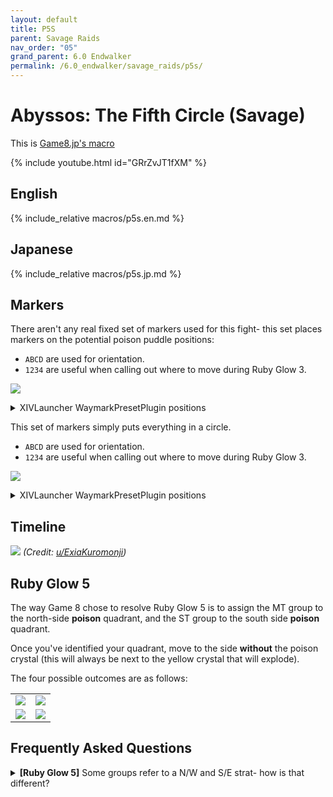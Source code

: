 ```yaml
---
layout: default
title: P5S
parent: Savage Raids
nav_order: "05"
grand_parent: 6.0 Endwalker
permalink: /6.0_endwalker/savage_raids/p5s/
---
```


# Abyssos: The Fifth Circle (Savage)

This is [Game8.jp's macro](https://game8.jp/ff14/464675)

{% include youtube.html id="GRrZvJT1fXM" %}

## English

{% include_relative macros/p5s.en.md %}

## Japanese

{% include_relative macros/p5s.jp.md %}

## Markers

There aren't any real fixed set of markers used for this fight- this set places
markers on the potential poison puddle positions:

- `ABCD` are used for orientation.
- `1234` are useful when calling out where to move during Ruby Glow 3.

![]({{site.baseurl}}/images/6.0_endwalker/p5s/markers_1.jpg)
<details markdown=block>
<summary>XIVLauncher WaymarkPresetPlugin positions</summary>

```json
{
  "Name":"P5S (Towers)",
  "MapID":873,
  "A":{"X":100.0,"Y":-300.0,"Z":92.9,"ID":0,"Active":true},
  "B":{"X":107.1,"Y":-300.0,"Z":100.0,"ID":1,"Active":true},
  "C":{"X":100.0,"Y":-300.0,"Z":107.1,"ID":2,"Active":true},
  "D":{"X":92.9,"Y":-300.0,"Z":100.0,"ID":3,"Active":true},
  "One":{"X":110.7,"Y":-300.0,"Z":89.3,"ID":4,"Active":true},
  "Two":{"X":110.7,"Y":-300.0,"Z":110.7,"ID":5,"Active":true},
  "Three":{"X":89.3,"Y":-300.0,"Z":110.7,"ID":6,"Active":true},
  "Four":{"X":89.3,"Y":-300.0,"Z":89.3,"ID":7,"Active":true}
}
```

</details>

This set of markers simply puts everything in a circle.

- `ABCD` are used for orientation.
- `1234` are useful when calling out where to move during Ruby Glow 3.

![]({{site.baseurl}}/images/6.0_endwalker/p5s/markers_2.jpg)
<details markdown=block>
<summary>XIVLauncher WaymarkPresetPlugin positions</summary>

```json
{
  "Name":"P5S (Circle)",
  "MapID":873,
  "A":{"X":100.0,"Y":-300.0,"Z":90.0,"ID":0,"Active":true},
  "B":{"X":110.0,"Y":-300.0,"Z":100.0,"ID":1,"Active":true},
  "C":{"X":100.0,"Y":-300.0,"Z":110.0,"ID":2,"Active":true},
  "D":{"X":90.0,"Y":-300.0,"Z":100.0,"ID":3,"Active":true},
  "One":{"X":92.929,"Y":-300.0,"Z":92.929,"ID":4,"Active":true},
  "Two":{"X":107.07,"Y":-300.0,"Z":92.929,"ID":5,"Active":true},
  "Three":{"X":107.07,"Y":-300.0,"Z":107.07,"ID":6,"Active":true},
  "Four":{"X":92.929,"Y":-300.0,"Z":107.07,"ID":7,"Active":true}
}
```

</details>

## Timeline
![](https://preview.redd.it/byylqr56ugl91.png?width=1741&format=png&auto=webp&s=9dd4e24d2df98e9b753cfc3a49c63c6956ad709e)
*(Credit: [u/ExiaKuromonji](https://www.reddit.com/r/ffxiv/comments/x1sj4y/p5s_timeline/))*

## Ruby Glow 5

The way Game 8 chose to resolve Ruby Glow 5 is to assign the MT group to the
north-side **poison** quadrant, and the ST group to the south side **poison**
quadrant.

Once you've identified your quadrant, move to the side **without** the poison
crystal (this will always be next to the yellow crystal that will explode).

The four possible outcomes are as follows:

<table>
  <tr>
    <td><img src="{{site.baseurl}}/images/6.0_endwalker/p5s/ruby_5_1.jpg"></td>
    <td><img src="{{site.baseurl}}/images/6.0_endwalker/p5s/ruby_5_2.jpg"></td>
  </tr>
  <tr>
    <td><img src="{{site.baseurl}}/images/6.0_endwalker/p5s/ruby_5_3.jpg"></td>
    <td><img src="{{site.baseurl}}/images/6.0_endwalker/p5s/ruby_5_4.jpg"></td>
  </tr>
</table>


## Frequently Asked Questions

<details markdown=block>
<summary>
  <b>[Ruby Glow 5]</b> Some groups refer to a N/W and S/E strat- how is that
  different?
</summary>
<table>
  <tr>
    <td colspan="2">
      <p>This refers to a different method of assigning quadrants that some EN
      groups do. The main difference is what the party pays attention to.</p>
      <p>Game8 unfortunately chose the strat that focuses on the <b>poison
      crystals</b>, which leads to a somewhat counterintuitive case 1/4 of the
      time.</p>
      <p>This strat assigns the light parties based on the <b>yellow
      crystals</b> instead, which keeps to the "MT group N/W", "ST group S/E"
      convention.</p>
      <p>The problem, of course, is that both methods work out to the same
      outcome in 3/4 of the cases, but not the last 1/4.</p>
    </td>
  </tr>
  <tr>
    <td width="50%">
      <img src="{{site.baseurl}}/images/6.0_endwalker/p5s/ruby_5_1_yellow.jpg">
    </td>
    <td>
      <img src="{{site.baseurl}}/images/6.0_endwalker/p5s/ruby_5_2_yellow.jpg">
    </td>
  </tr>
  <tr>
    <td>
      <img src="{{site.baseurl}}/images/6.0_endwalker/p5s/ruby_5_3_yellow.jpg">
    </td>
    <td>
      <img src="{{site.baseurl}}/images/6.0_endwalker/p5s/ruby_5_4_yellow.jpg">
    </td>
  </tr>
</table>
</details>

<script data-goatcounter="https://xivjpraids.goatcounter.com/count"
        async src="//gc.zgo.at/count.js"></script>
